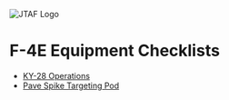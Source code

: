![JTAF Logo](../../../JTAF/img/Logo.png)

# **F-4E Equipment Checklists**

   * [KY-28 Operations](./ky-28_operations.md)
   * [Pave Spike Targeting Pod](./pave_spike_pod.md)
